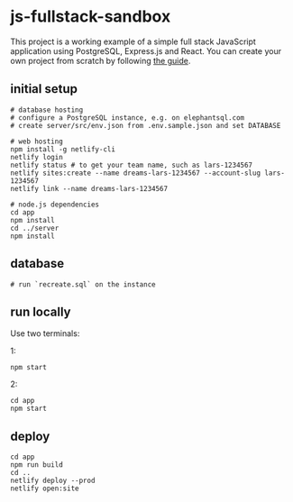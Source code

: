 # js-fullstack-sandbox

This project is a working example of a simple full stack JavaScript application using PostgreSQL, Express.js and React. You can create your own project from scratch by following [the guide](https://www.fullstackagile.eu/2017/06/04/js-sql-fullstack-guide/).

## initial setup

```
# database hosting
# configure a PostgreSQL instance, e.g. on elephantsql.com
# create server/src/env.json from .env.sample.json and set DATABASE 

# web hosting
npm install -g netlify-cli
netlify login
netlify status # to get your team name, such as lars-1234567
netlify sites:create --name dreams-lars-1234567 --account-slug lars-1234567
netlify link --name dreams-lars-1234567

# node.js dependencies
cd app
npm install
cd ../server
npm install
```

## database

```
# run `recreate.sql` on the instance
```

## run locally

Use two terminals:

1:

```
npm start
```

2:

```
cd app
npm start
```

## deploy

```
cd app
npm run build
cd ..
netlify deploy --prod
netlify open:site
```
